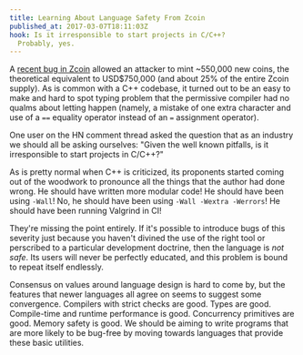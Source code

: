 ```yaml
---
title: Learning About Language Safety From Zcoin
published_at: 2017-03-07T18:11:03Z
hook: Is it irresponsible to start projects in C/C++?
  Probably, yes.
---
```


A [recent bug in Zcoin][bug] allowed an attacker to mint
~550,000 new coins, the theoretical equivalent to
USD$750,000 (and about 25% of the entire Zcoin supply). As
is common with a C++ codebase, it turned out to be an easy
to make and hard to spot typing problem that the permissive
compiler had no qualms about letting happen (namely, a
mistake of one extra character and use of a `==` equality
operator instead of an `=` assignment operator).

One user on the HN comment thread asked the question that
as an industry we should all be asking ourselves: "Given
the well known pitfalls, is it irresponsible to start
projects in C/C++?"

As is pretty normal when C++ is criticized, its proponents
started coming out of the woodwork to pronounce all the
things that the author had done wrong. He should have
written more modular code! He should have been using
`-Wall`! No, he should have been using `-Wall -Wextra
-Werrors`! He should have been running Valgrind in CI!

They're missing the point entirely. If it's possible to
introduce bugs of this severity just because you haven't
divined the use of the right tool or perscribed to a
particular development doctrine, then the language is _not
safe_. Its users will never be perfectly educated, and this
problem is bound to repeat itself endlessly.

Consensus on values around language design is hard to come
by, but the features that newer languages all agree on
seems to suggest some convergence. Compilers with strict
checks are good. Types are good. Compile-time and runtime
performance is good. Concurrency primitives are good.
Memory safety is good. We should be aiming to write
programs that are more likely to be bug-free by moving
towards languages that provide these basic utilities.

[bug]: https://news.ycombinator.com/item?id=13807693
